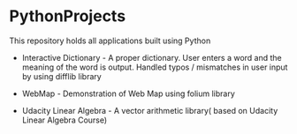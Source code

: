 # PythonProjects
This repository holds all applications built using Python

* Interactive Dictionary - A proper dictionary. User enters a word and the meaning of the word is output.
                         Handled typos / mismatches in user input by using difflib library
						 

* WebMap - Demonstration of Web Map using folium library

* Udacity Linear Algebra -  A vector arithmetic library( based on Udacity Linear Algebra Course)
